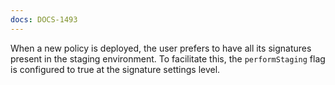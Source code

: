 ```yaml
---
docs: DOCS-1493
---
```


When a new policy is deployed, the user prefers to have all its signatures present in the staging environment. To facilitate this, the `performStaging` flag is configured to true at the signature settings level.